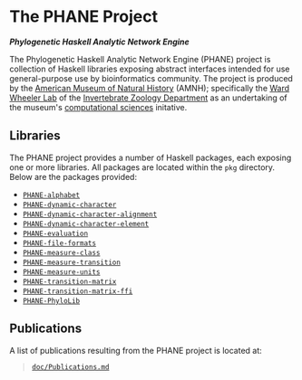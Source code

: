 # The PHANE Project

***Phylogenetic Haskell Analytic Network Engine***

The Phylogenetic Haskell Analytic Network Engine (PHANE) project is collection of Haskell libraries exposing abstract interfaces intended for use general-purpose use by bioinformatics community.
The project is produced by the [American Museum of Natural History][AMNH-Website] (AMNH); specifically the [Ward Wheeler Lab][AMNH-Wheeler] of the [Invertebrate Zoology Department][AMNH-InvtZoo] as an undertaking of the museum's [computational sciences][AMNH-CompSci] initative.


## Libraries

The PHANE project provides a number of Haskell packages, each exposing one or more libraries.
All packages are located within the `pkg` directory.
Below are the packages provided:

  - [`PHANE-alphabet`][GitHub-PHANE-Lib-00]
  - [`PHANE-dynamic-character`][GitHub-PHANE-Lib-01]
  - [`PHANE-dynamic-character-alignment`][GitHub-PHANE-Lib-02]
  - [`PHANE-dynamic-character-element`][GitHub-PHANE-Lib-03]
  - [`PHANE-evaluation`][GitHub-PHANE-Lib-04]
  - [`PHANE-file-formats`][GitHub-PHANE-Lib-11]
  - [`PHANE-measure-class`][GitHub-PHANE-Lib-05]
  - [`PHANE-measure-transition`][GitHub-PHANE-Lib-06]
  - [`PHANE-measure-units`][GitHub-PHANE-Lib-07]
  - [`PHANE-transition-matrix`][GitHub-PHANE-Lib-08]
  - [`PHANE-transition-matrix-ffi`][GitHub-PHANE-Lib-09]
  - [`PHANE-PhyloLib`][GitHub-PHANE-Lib-10]


## Publications

A list of publications resulting from the PHANE project is located at:

> [`doc/Publications.md`][GitHub-PHANE-Papers]


[AMNH-CompSci]: https://www.amnh.org/research/computational-sciences
[AMNH-InvtZoo]: https://www.amnh.org/research/invertebrate-zoology
[AMNH-Website]: https://www.amnh.org
[AMNH-Wheeler]: https://www.amnh.org/research/staff-directory/ward-wheeler

[GitHub-PHANE-Lib-00]: https://github.com/amnh/PHANE/tree/main/pkg/PHANE-alphabet#readme
[GitHub-PHANE-Lib-01]: https://github.com/amnh/PHANE/tree/main/pkg/PHANE-dynamic-character#readme
[GitHub-PHANE-Lib-02]: https://github.com/amnh/PHANE/tree/main/pkg/PHANE-dynamic-character-alignment#readme
[GitHub-PHANE-Lib-03]: https://github.com/amnh/PHANE/tree/main/pkg/PHANE-dynamic-character-element#readme
[GitHub-PHANE-Lib-04]: https://github.com/amnh/PHANE/tree/main/pkg/PHANE-evaluation#readme
[GitHub-PHANE-Lib-05]: https://github.com/amnh/PHANE/tree/main/pkg/PHANE-measure-class#readme
[GitHub-PHANE-Lib-06]: https://github.com/amnh/PHANE/tree/main/pkg/PHANE-measure-transition#readme
[GitHub-PHANE-Lib-07]: https://github.com/amnh/PHANE/tree/main/pkg/PHANE-measure-units#readme
[GitHub-PHANE-Lib-08]: https://github.com/amnh/PHANE/tree/main/pkg/PHANE-transition-matrix#readme
[GitHub-PHANE-Lib-09]: https://github.com/amnh/PHANE/tree/main/pkg/PHANE-transition-matrix-ffi#readme
[GitHub-PHANE-Lib-10]: https://github.com/amnh/PHANE/tree/main/pkg/PHANE-PhyloLib#phane-phylolib
[GitHub-PHANE-Lib-11]: https://github.com/amnh/PHANE/tree/main/pkg/PHANE-file-formats#readme
[GitHub-PHANE-Papers]: https://github.com/AMNH/PHANE/blob/master/doc/Publications.md
